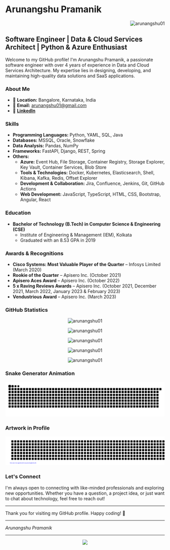 # Arunangshu Pramanik

<p align="right"> 
  <img src="https://komarev.com/ghpvc/?username=arunangshu01&label=Profile%20views&color=0e75b6&style=flat" alt="arunangshu01" />
</p>

## Software Engineer | Data & Cloud Services Architect | Python & Azure Enthusiast

Welcome to my GitHub profile! I'm Arunangshu Pramanik, a passionate software engineer with over 4 years of experience in Data and Cloud Services Architecture. My expertise lies in designing, developing, and maintaining high-quality data solutions and SaaS applications.

### About Me

- 📍 **Location:** Bangalore, Karnataka, India
- 📧 **Email:** arunangshu01@gmail.com
- 🔗 [**LinkedIn**](https://www.linkedin.com/in/arunangshu-pramanik-1896168b/)

### Skills

- **Programming Languages:** Python, YAML, SQL, Java
- **Databases:** MSSQL, Oracle, Snowflake
- **Data Analysis:** Pandas, NumPy
- **Frameworks:** FastAPI, Django, REST, Spring
- **Others:** 
  - **Azure:** Event Hub, File Storage, Container Registry, Storage Explorer, Key Vault, Container Services, Blob Store
  - **Tools & Technologies:** Docker, Kubernetes, Elasticsearch, Shell, Kibana, Kafka, Redis, Offset Explorer
  - **Development & Collaboration:** Jira, Confluence, Jenkins, Git, GitHub Actions
  - **Web Development:** JavaScript, TypeScript, HTML, CSS, Bootstrap, Angular, React

### Education

- **Bachelor of Technology (B.Tech) in Computer Science & Engineering (CSE)**
  - Institute of Engineering & Management (IEM), Kolkata
  - Graduated with an 8.53 GPA in 2019

### Awards & Recognitions

- **Cisco Systems: Most Valuable Player of the Quarter** – Infosys Limited (March 2020)
- **Rookie of the Quarter** – Apisero Inc. (October 2021)
- **Apisero Aces Award** – Apisero Inc. (October 2022)
- **5 x Raving Reviews Awards** – Apisero Inc. (October 2021, December 2021, March 2022, January 2023 & February 2023)
- **Vendustrious Award** – Apisero Inc. (March 2023)

### GitHub Statistics

<p align="center">
  <img src="https://github-readme-activity-graph.vercel.app/graph?username=arunangshu01&theme=tokyo-night&hide_border=false" alt="arunangshu01" />
</p>

<p align="center"> 
  <img src="https://github-profile-trophy.vercel.app/?username=arunangshu01&show_icons=true&theme=tokyonight&no-bg=true&no-frame=false&hide_border=false" alt="arunangshu01" /> 
</p>

<p align="center">
  <img src="https://github-readme-stats.vercel.app/api?username=arunangshu01&show_icons=true&theme=tokyonight&no-bg=true&no-frame=true&hide_border=false" alt="arunangshu01" />
</p>

<p align="center">
  <img src="https://github-readme-streak-stats.herokuapp.com?user=arunangshu01&theme=tokyonight-duo" alt="arunangshu01" />
</p>

<p align="center">
  <img src="https://github-readme-stats.vercel.app/api/top-langs?username=arunangshu01&show_icons=true&locale=en&layout=compact&theme=tokyonight&no-bg=true&no-frame=true" alt="arunangshu01" />
</p>


### Snake Generator Animation

<p align="center">
  <picture>
    <source media="(prefers-color-scheme: dark)" srcset="https://raw.githubusercontent.com/arunangshu01/arunangshu01/output/github-snake-dark.svg" />
    <source media="(prefers-color-scheme: light)" srcset="https://raw.githubusercontent.com/arunangshu01/arunangshu01/output/github-snake.svg" />
    <img src="https://raw.githubusercontent.com/arunangshu01/arunangshu01/output/github-snake.svg" alt="github-snake-arunangshu01"/>
  </picture>
</p>


### Artwork in Profile

<p align="center">
  <picture>
    <img src="gitartwork.svg" alt="dranzer-artwork-arunangshu01" />
  </picture>
</p>

### Let's Connect

I'm always open to connecting with like-minded professionals and exploring new opportunities. Whether you have a question, a project idea, or just want to chat about technology, feel free to reach out!

---

Thank you for visiting my GitHub profile. Happy coding! 🚀

---

_Arunangshu Pramanik_

---

<p align="center">
     <img src="https://capsule-render.vercel.app/api?type=waving&height=350&color=gradient&text=A%20man's%20gotta%20do%20what%20a%20a%20man's%20gotta%20do&section=footer&textBg=false&fontAlign=50&fontAlignY=50&fontSize=40&rotate=0&animation=twinkling&descSize=30&fontColor=000000&stroke=FFFFFF"/>
</p>

